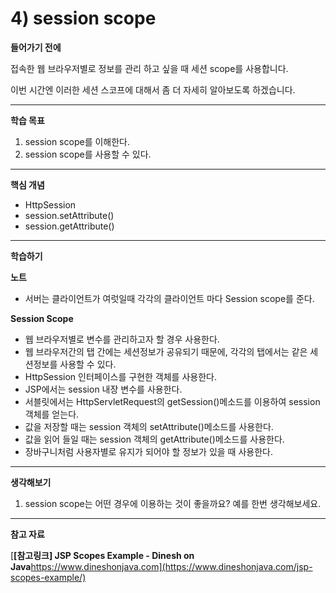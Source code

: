 # 4) session scope

**들어가기 전에**

접속한 웹 브라우저별로 정보를 관리 하고 싶을 때 세션 scope를 사용합니다.

이번 시간엔 이러한 세션 스코프에 대해서 좀 더 자세히 알아보도록 하겠습니다.

 



------

**학습 목표**

1. session scope를 이해한다.
2. session scope를 사용할 수 있다. 

 



------

**핵심 개념**

- HttpSession
- session.setAttribute()
- session.getAttribute()

 



------

**학습하기**

**노트**

- 서버는 클라이언트가 여럿일때 각각의 클라이언트 마다 Session scope를 준다.



**Session Scope**

- 웹 브라우저별로 변수를 관리하고자 할 경우 사용한다.
- 웹 브라우저간의 탭 간에는 세션정보가 공유되기 때문에, 각각의 탭에서는 같은 세션정보를 사용할 수 있다.
- HttpSession 인터페이스를 구현한 객체를 사용한다.
- JSP에서는 session 내장 변수를 사용한다.
- 서블릿에서는 HttpServletRequest의 getSession()메소드를 이용하여 session 객체를 얻는다.
- 값을 저장할 때는 session 객체의 setAttribute()메소드를 사용한다.
- 값을 읽어 들일 때는 session 객체의 getAttribute()메소드를 사용한다.
- 장바구니처럼 사용자별로 유지가 되어야 할 정보가 있을 때 사용한다.





------

**생각해보기**

1. session scope는 어떤 경우에 이용하는 것이 좋을까요? 예를 한번 생각해보세요.





------

**참고 자료**

[**[참고링크\] JSP Scopes Example - Dinesh on Java**https://www.dineshonjava.com](https://www.dineshonjava.com/jsp-scopes-example/)